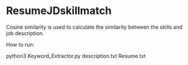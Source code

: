 # ResumeJDskillmatch

Cosine similarity is used to calculate the similarity between the skills and job description.

How to run:

python3 Keyword_Extractor.py description.txt Resume.txt
